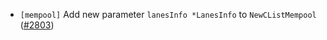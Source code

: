 - `[mempool]` Add new parameter `lanesInfo *LanesInfo` to `NewCListMempool`
([\#2803](https://github.com/cometbft/cometbft/issues/2803))
